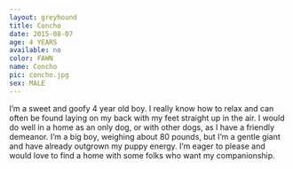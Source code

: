 ```yaml
---
layout: greyhound
title: Concho
date: 2015-08-07
age: 4 YEARS
available: no
color: FAWN
name: Concho
pic: concho.jpg
sex: MALE
---
```


I’m a sweet and goofy 4 year old boy. I really know how to relax and can often be found laying on my back with my feet straight up in the air. I would do well in a home as an only dog, or with other dogs, as I have a friendly demeanor. I’m a big boy, weighing about 80 pounds, but I’m a gentle giant and have already outgrown my puppy energy. I’m eager to please and would love to find a home with some folks who want my companionship. 